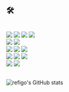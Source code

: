 
## 🛠



<div align=left> 
  <br>
<!--     <img src="https://img.shields.io/badge/ROS-22314E?style=for-the-badge&logo=ROS&logoColor=white"> -->
    <img src="https://img.shields.io/badge/ROS-22314E.svg?style=for-the-badge&logo=ROS&logoColor=white">
    <img src="https://img.shields.io/badge/C++-00599C?style=for-the-badge&logo=C++&logoColor=white">
    <img src="https://img.shields.io/badge/C-A8B9CC?style=for-the-badge&logo=C&logoColor=white">
    <img src="https://img.shields.io/badge/PYTHON-3776AB?style=for-the-badge&logo=PYTHON&logoColor=white">
  <br>
    <img src="https://img.shields.io/badge/TypeScript-3178C6?style=for-the-badge&logo=TypeScript&logoColor=white">
    <img src="https://img.shields.io/badge/NestJs-E0234E?style=for-the-badge&logo=NestJS&logoColor=white">
  <br>
    <img src="https://img.shields.io/badge/AWS-FF9900?style=for-the-badge&logo=AmazonAWS&logoColor=white"> 
    <img src="https://img.shields.io/badge/EC2-FF9900?style=for-the-badge&logo=AmazonEC2&logoColor=white">
    <img src="https://img.shields.io/badge/Docker-2496ED?style=for-the-badge&logo=Docker&logoColor=white">
  <br>
    <img src="https://img.shields.io/badge/PostgreSQL-316192?style=for-the-badge&logo=postgresql&logoColor=white">
    <img src="https://img.shields.io/badge/MariaDB-003545?style=for-the-badge&logo=MariaDB&logoColor=white">
    <img src="https://img.shields.io/badge/MySQL-4479A1?style=for-the-badge&logo=MySQL&logoColor=white">
<!--   <br>
    <img src="https://img.shields.io/badge/Go-00ADD8?style=for-the-badge&logo=go&logoColor=white">
    <img src="https://img.shields.io/badge/rust-%23000000.svg?style=for-the-badge&logo=rust&logoColor=white">
    <img src="https://img.shields.io/badge/Flutter-02569B?style=for-the-badge&logo=flutter&logoColor=white"> -->
  <br>
    <img src="https://img.shields.io/badge/React-20232A?style=for-the-badge&logo=react&logoColor=61DAFB">
    <img src="https://img.shields.io/badge/JavaScript-F7DF1E?style=for-the-badge&logo=JavaScript&logoColor=white">
  <br>
</div>

<br>

![refigo's GitHub stats](https://github-readme-stats.vercel.app/api?username=refigo&show_icons=true&theme=dark) 
<!-- ![https://github-readme-stats.vercel.app/api?username=refigo&show_icons=true&theme=dark](https://github-readme-stats.vercel.app/api?username=refigo&show_icons=true&theme=dark) -->

<!-- [![Solved.ac Profile](http://mazassumnida.wtf/api/generate_badge?boj=refigo)](https://solved.ac/refigo) -->
<!-- ![mazandi profile](http://mazandi.herokuapp.com/api?handle=refigo&theme=warm) -->
